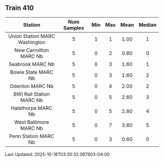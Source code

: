 ## Train 410

| Station | Num Samples | Min | Max | Mean | Median |
| :-----: | :---------: | :-: | :-: | :--: | :----: |
| Union Station MARC Washington | 5 | 1 | 1 | 1.00 | 1 |
| New Carrollton MARC Nb | 5 | 0 | 2 | 0.80 | 0 |
| Seabrook MARC Nb | 5 | 0 | 3 | 1.60 | 1 |
| Bowie State MARC Nb | 5 | 0 | 3 | 1.60 | 2 |
| Odenton MARC Nb | 5 | 0 | 4 | 2.00 | 2 |
| BWI Rail Station MARC Nb | 5 | 0 | 5 | 2.60 | 3 |
| Halethorpe MARC Nb | 5 | 0 | 5 | 2.80 | 4 |
| West Baltimore MARC Nb | 5 | 0 | 7 | 3.80 | 5 |
| Penn Station MARC Nb | 5 | 0 | 3 | 0.60 | 0 |


Last Updated: 2025-10-18T03:30:32.087903-04:00